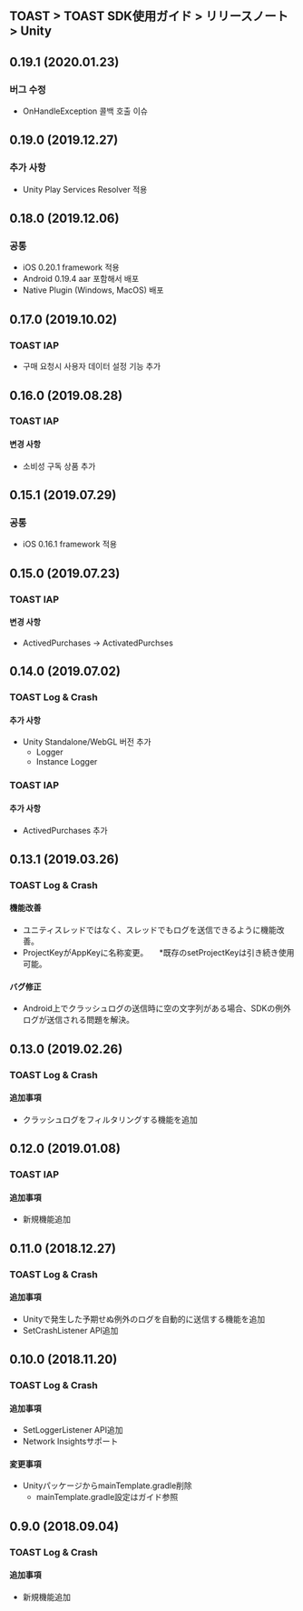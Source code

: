 ## TOAST > TOAST SDK使用ガイド > リリースノート > Unity

## 0.19.1 (2020.01.23)

### 버그 수정

* OnHandleException 콜백 호출 이슈

## 0.19.0 (2019.12.27)

### 추가 사항

* Unity Play Services Resolver 적용

## 0.18.0 (2019.12.06)

### 공통

* iOS 0.20.1 framework 적용
* Android 0.19.4 aar 포함해서 배포
* Native Plugin (Windows, MacOS) 배포

## 0.17.0 (2019.10.02)

### TOAST IAP

* 구매 요청시 사용자 데이터 설정 기능 추가

## 0.16.0 (2019.08.28)

### TOAST IAP

#### 변경 사항

* 소비성 구독 상품 추가

## 0.15.1 (2019.07.29)

### 공통

* iOS 0.16.1 framework 적용

## 0.15.0 (2019.07.23)

### TOAST IAP

#### 변경 사항

* ActivedPurchases -> ActivatedPurchses
    
## 0.14.0 (2019.07.02)

### TOAST Log & Crash

#### 추가 사항

* Unity Standalone/WebGL 버전 추가
    * Logger
    * Instance Logger

### TOAST IAP

#### 추가 사항

* ActivedPurchases 추가

## 0.13.1 (2019.03.26)

### TOAST Log & Crash

#### 機能改善

* ユニティスレッドではなく、スレッドでもログを送信できるように機能改善。
* ProjectKeyがAppKeyに名称変更。
    *既存のsetProjectKeyは引き続き使用可能。

#### バグ修正

* Android上でクラッシュログの送信時に空の文字列がある場合、SDKの例外ログが送信される問題を解決。

## 0.13.0 (2019.02.26)

### TOAST Log & Crash

#### 追加事項

* クラッシュログをフィルタリングする機能を追加

## 0.12.0 (2019.01.08)

### TOAST IAP

#### 追加事項

* 新規機能追加

## 0.11.0 (2018.12.27)

### TOAST Log & Crash

#### 追加事項

* Unityで発生した予期せぬ例外のログを自動的に送信する機能を追加
* SetCrashListener API追加

## 0.10.0 (2018.11.20)

### TOAST Log & Crash

#### 追加事項

* SetLoggerListener API追加
* Network Insightsサポート

#### 変更事項

* UnityパッケージからmainTemplate.gradle削除
    * mainTemplate.gradle設定はガイド参照

## 0.9.0 (2018.09.04)

### TOAST Log & Crash

#### 追加事項

* 新規機能追加
